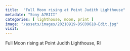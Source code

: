 ```yaml
---
title:  "Full Moon rising at Point Judith Lighthouse"
metadate: "Sony A7RIII"
categories: [ lighthouse, moon, print ]
image: "/assets/images/20210919-DSC09618-Edit.jpg"
visit: 
---
```

Full Moon rising at Point Judith Lighthouse, RI